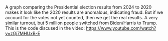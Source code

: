 A graph comparing the Presidential election results from 2024 to 2020 makes it look like the 2020 results are anomalous, indicating fraud. But if we account for the votes not yet counted, then we get the real results. A very similar turnout, but 5 million people switched from Biden/Harris to Trump.  
This is the code discused in the video:
https://www.youtube.com/watch?v=zGj7MHUxB-E
